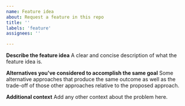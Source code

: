 ```yaml
---
name: Feature idea
about: Request a feature in this repo
title: ''
labels: 'feature'
assignees: ''

---
```


**Describe the feature idea**
A clear and concise description of what the feature idea is.

**Alternatives you've considered to accomplish the same goal**
Some alternative approaches that produce the same outcome as well as the trade-off of those other approaches relative to the proposed approach.

**Additional context**
Add any other context about the problem here.
